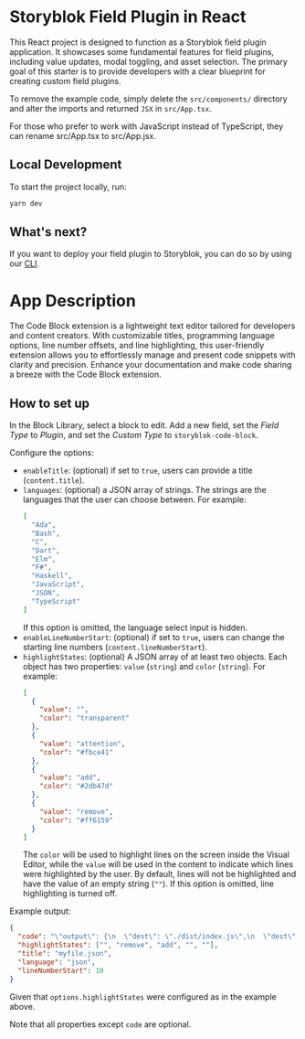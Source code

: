 # Storyblok Field Plugin in React

This React project is designed to function as a Storyblok field plugin application. It showcases some fundamental features for field plugins, including value updates, modal toggling, and asset selection. The primary goal of this starter is to provide developers with a clear blueprint for creating custom field plugins.

To remove the example code, simply delete the `src/components/` directory and alter the imports and returned `JSX` in `src/App.tsx`.

For those who prefer to work with JavaScript instead of TypeScript, they can rename src/App.tsx to src/App.jsx.

## Local Development

To start the project locally, run:

```bash
yarn dev
```

## What's next?

If you want to deploy your field plugin to Storyblok, you can do so by using our [CLI](https://www.npmjs.com/package/@storyblok/field-plugin-cli).

# App Description

The Code Block extension is a lightweight text editor tailored for developers and content creators. With customizable titles, programming language options, line number offsets, and line highlighting, this user-friendly extension allows you to effortlessly manage and present code snippets with clarity and precision. Enhance your documentation and make code sharing a breeze with the Code Block extension.

## How to set up

In the Block Library, select a block to edit. Add a new field, set the _Field Type_ to _Plugin_, and set the _Custom Type_ to `storyblok-code-block`.

Configure the options:

- `enableTitle`: (optional) if set to `true`, users can provide a title (`content.title`).
- `languages`: (optional) a JSON array of strings. The strings are the languages that the user can choose between. For example:
  ```json
  [
    "Ada",
    "Bash",
    "C",
    "Dart",
    "Elm",
    "F#",
    "Haskell",
    "JavaScript",
    "JSON",
    "TypeScript"
  ]
  ```
  If this option is omitted, the language select input is hidden.
- `enableLineNumberStart`: (optional) if set to `true`, users can change the starting line numbers (`content.lineNumberStart`).
- `highlightStates`: (optional) A JSON array of at least two objects. Each object has two properties: `value` (`string`) and `color` (`string`). For example:
  ```json
  [
    {
      "value": "",
      "color": "transparent"
    },
    {
      "value": "attention",
      "color": "#fbce41"
    },
    {
      "value": "add",
      "color": "#2db47d"
    },
    {
      "value": "remove",
      "color": "#ff6159"
    }
  ]
  ```
  The `color` will be used to highlight lines on the screen inside the Visual Editor, while the `value` will be used in the content to indicate which lines were highlighted by the user. By default, lines will not be highlighted and have the value of an empty string (`""`).
  If this option is omitted, line highlighting is turned off.

Example output:

```json
{
  "code": "\"output\": {\n  \"dest\": \"./dist/index.js\",\n  \"dest\": \"./dist/index.cjs\",\n  \"types\": \"./dist/types.d.ts\",\n}",
  "highlightStates": ["", "remove", "add", "", ""],
  "title": "myfile.json",
  "language": "json",
  "lineNumberStart": 10
}
```

Given that `options.highlightStates` were configured as in the example above.

Note that all properties except `code` are optional.
